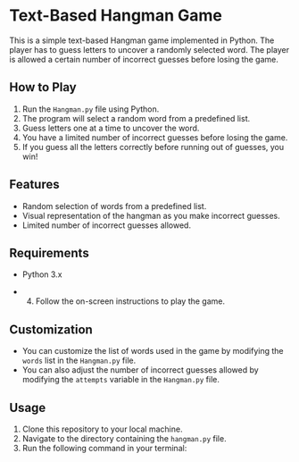 # Text-Based Hangman Game

This is a simple text-based Hangman game implemented in Python. The player has to guess letters to uncover a randomly selected word. The player is allowed a certain number of incorrect guesses before losing the game.

## How to Play

1. Run the `Hangman.py` file using Python.
2. The program will select a random word from a predefined list.
3. Guess letters one at a time to uncover the word.
4. You have a limited number of incorrect guesses before losing the game.
5. If you guess all the letters correctly before running out of guesses, you win!

## Features

- Random selection of words from a predefined list.
- Visual representation of the hangman as you make incorrect guesses.
- Limited number of incorrect guesses allowed.

## Requirements

- Python 3.x

- 4. Follow the on-screen instructions to play the game.

## Customization

- You can customize the list of words used in the game by modifying the `words` list in the `Hangman.py` file.
- You can also adjust the number of incorrect guesses allowed by modifying the `attempts` variable in the `Hangman.py` file.

## Usage

1. Clone this repository to your local machine.
2. Navigate to the directory containing the `hangman.py` file.
3. Run the following command in your terminal:

